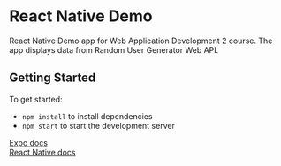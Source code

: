 # React Native Demo

React Native Demo app for Web Application Development 2 course. The app displays data from Random User Generator Web API.

## Getting Started

To get started:

- `npm install` to install dependencies
- `npm start` to start the development server

[Expo docs](https://docs.expo.io/versions/latest/)  
[React Native docs](https://facebook.github.io/react-native/docs/)
